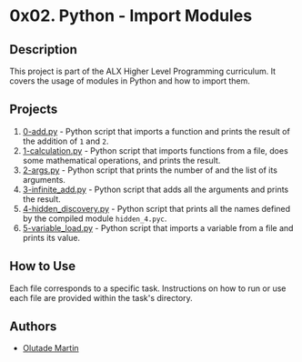 # 0x02. Python - Import Modules

## Description

This project is part of the ALX Higher Level Programming curriculum. It covers the usage of modules in Python and how to import them.

## Projects

1. [0-add.py](./0-add.py) - Python script that imports a function and prints the result of the addition of `1` and `2`.
2. [1-calculation.py](./1-calculation.py) - Python script that imports functions from a file, does some mathematical operations, and prints the result.
3. [2-args.py](./2-args.py) - Python script that prints the number of and the list of its arguments.
4. [3-infinite_add.py](./3-infinite_add.py) - Python script that adds all the arguments and prints the result.
5. [4-hidden_discovery.py](./4-hidden_discovery.py) - Python script that prints all the names defined by the compiled module `hidden_4.pyc`.
6. [5-variable_load.py](./5-variable_load.py) - Python script that imports a variable from a file and prints its value.

## How to Use

Each file corresponds to a specific task. Instructions on how to run or use each file are provided within the task's directory.

## Authors

- [Olutade Martin](https://github.com/silgenius)

